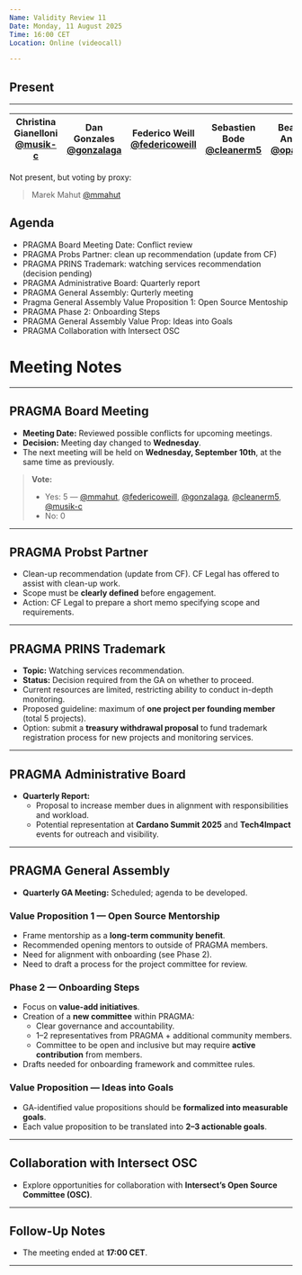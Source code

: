 ```yaml
---
Name: Validity Review 11
Date: Monday, 11 August 2025
Time: 16:00 CET
Location: Online (videocall) 

---
```


## Present

---
| Christina Gianelloni <br/> [@musik-c][] | Dan Gonzales <br/>[@gonzalaga][] |  Federico Weill <br/> [@federicoweill][] | Sebastien Bode  <br/> [@cleanerm5][] | Beatice Anihiri <br/> [@opacular][] |
| ---                               | ---                                          | ---  | --- | --- 

[@musik-c]: https://github.com/musik-c
[@federicoweill]: https://github.com/federicoweill
[@gonzalaga]: https://github.com/gonzalaga
[@cleanerm5]: https://github.com/cleanerm5
[@mmahut]: https://github.com/mmahut
[@opacular]: https://github.com/opacular


Not present, but voting by proxy:  
> Marek Mahut [@mmahut][]

## Agenda

- PRAGMA Board Meeting Date: Conflict review 
- PRAGMA Probs Partner: clean up recommendation (update from CF)
- PRAGMA PRINS Trademark: watching services recommendation (decision pending)
- PRAGMA Administrative Board: Quarterly report 
- PRAGMA General Assembly: Qurterly meeting 
- Pragma General Assembly Value Proposition 1: Open Source Mentoship 
- PRAGMA Phase 2: Onboarding Steps 
- PRAGMA General Assembly Value Prop: Ideas into Goals 
- PRAGMA Collaboration with Intersect OSC 


# Meeting Notes

---

## PRAGMA Board Meeting
- **Meeting Date:** Reviewed possible conflicts for upcoming meetings.  
- **Decision:** Meeting day changed to **Wednesday**.  
- The next meeting will be held on **Wednesday, September 10th**, at the same time as previously.  

> **Vote:**  
> - Yes: 5 — [@mmahut][], [@federicoweill][], [@gonzalaga][], [@cleanerm5][], [@musik-c][]  
> - No: 0  

---

## PRAGMA Probst Partner
- Clean-up recommendation (update from CF). CF Legal has offered to assist with clean-up work.
- Scope must be **clearly defined** before engagement.  
- Action: CF Legal to prepare a short memo specifying scope and requirements.  

---

## PRAGMA PRINS Trademark
- **Topic:** Watching services recommendation.  
- **Status:** Decision required from the GA on whether to proceed.  
- Current resources are limited, restricting ability to conduct in-depth monitoring.  
- Proposed guideline: maximum of **one project per founding member** (total 5 projects).  
- Option: submit a **treasury withdrawal proposal** to fund trademark registration process for new projects and monitoring services.  

---

## PRAGMA Administrative Board
- **Quarterly Report:**  
  - Proposal to increase member dues in alignment with responsibilities and workload.  
  - Potential representation at **Cardano Summit 2025** and **Tech4Impact** events for outreach and visibility.  

---

## PRAGMA General Assembly
- **Quarterly GA Meeting:** Scheduled; agenda to be developed.  

### Value Proposition 1 — Open Source Mentorship
- Frame mentorship as a **long-term community benefit**.
- Recommended opening mentors to outside of PRAGMA members.
- Need for alignment with onboarding (see Phase 2).  
- Need to draft a process for the project committee for review.

### Phase 2 — Onboarding Steps
- Focus on **value-add initiatives**.  
- Creation of a **new committee** within PRAGMA:  
  - Clear governance and accountability.  
  - 1–2 representatives from PRAGMA + additional community members.  
  - Committee to be open and inclusive but may require **active contribution** from members.  
- Drafts needed for onboarding framework and committee rules.

### Value Proposition — Ideas into Goals
- GA-identified value propositions should be **formalized into measurable goals**.  
- Each value proposition to be translated into **2–3 actionable goals**.    

---

## Collaboration with Intersect OSC
- Explore opportunities for collaboration with **Intersect’s Open Source Committee (OSC)**.  

---

## Follow-Up Notes
- The meeting ended at **17:00 CET**.  

---

[@mmahut]: https://github.com/mmahut  
[@federicoweill]: https://github.com/federicoweill  
[@gonzalaga]: https://github.com/gonzalaga  
[@cleanerm5]: https://github.com/cleanerm5  
[@musik-c]: https://github.com/musik-c  
